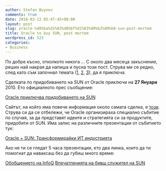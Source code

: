 ```yaml
---
author: Stefan Buynov
comments: true
date: 2010-03-12 05:47:45+00:00
layout: post
slug: oracle-%d0%ba%d1%83%d0%bf%d1%83%d0%b2%d0%b0-sun-post-mortem
title: Oracle to buy SUN, post mortem
wordpress_id: 523
categories:
- Business
---
```


По добре късно, отколкото никога ...
С около два месеца закъснение, реших най накрая да напиша и пусна този пост. Струва ми се редно, след като съм започнал темата ([1](/2009/05/11/229), [2](/2009/07/19/342), [3](/2010/01/22/511)), да я приключа.

Сделката по придобиването на SUN от Oracle приключи на **27 Януари** 2010. Ето официалното прес съобщение:

[Oracle приключва придобиването на SUN](http://www.oracle.com/us/corporate/press/044428)

Сайтът, на който има повече информация около самата сделка, е [този](http://www.oracle.com/sun/). Струва си да се отбележи, че Oracle организираха специално събитие по случая, за да представят идеите и стратегията си за продуктите, придобити от SUN. Има запис на различните презентации от събитието тук:

[Oracle + SUN: Трансформирайки ИТ индустрията](http://www.oracle.com/us/sun/044498)

Ако не ти се гледат 5 часа презентации, ето два линка, които да ти помогнат да наваксаш без да губиш много време:

[Обобщението на InfoQ](http://www.infoq.com/news/2010/01/sunset)
[Впечатленията на бивш служител на SUN](http://blogs.sun.com/bartm/entry/this_is_it_sun_merger)

